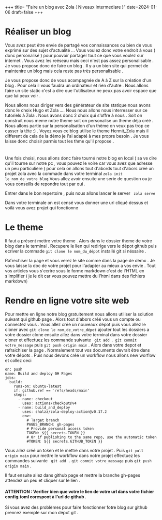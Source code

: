 +++
title= "Faire un blog avec Zola ( Niveaux Intermediare )"
date=2024-01-06
draft=false
+++


# Réaliser un blog 

Vous avez peut être envie de partagé vos connaissances ou bien de vous exprimé sur des sujet d'actualité ... Vous voulez donc votre endroit à vous ( donc personalisé ) pour pouvoir partager tout ce que vous voulez sur internet . Vous avez les reéseau mais ceci n'est pas assez personalisable . Je vous propose donc de faire un blog . Il y a un bien site qui permet de maintenire un blog mais cela reste pas très personalisable . 

Je vous propose donc de vous acompagnée de A à Z sur la création d'un blog . Pour cela il vous faudra un ordinateur et rien d'autre . Nous allons faire un site static c'est a dire que l'utilisateur ne peux pas avoir espace que que lui peux voir .

Nous allons nous diriger vers des générateur de site statique nous avons donc le choix Hugo et Zola .... Nous nous allons nous interresser sur ce tutoriels à Zola . Nous avons donc 2 choix qui s'offre à nous . Soit on construit nous meme notre theme soit on personalise un theme déja créé . Nous allons partie sur la personalisation d'un thème on veux pas trop ce casser la tête :) . Voyez vous ce blog utilise le theme Hermit_Zola mais il different de cela de la démo je l'ai adapté à mes propre besoin . Je vous laisse donc choisir parmis tout les thme qu'il propose .


# 
 Une fois choisi, nous allons donc faire tourné notre blog en local ( sa ve dire qu'il tourne sur notre pc , vous pouvez le voire car vous avez que adresse un peu particulière ) pour cela on allons tout d'abords tout d'abors créé un projet zola avec la commade dans votre terminal
``` zola init le_nom_de_votre_blog ```
Vous allez avoir ensuite une serie de question ou je vous conseills de repondre tout par oui .

Entrer dans le bon repertoire , puis nous allons lancer le server ``` zola serve```

Dans votre terminale on est censé vous donner une url cliqué dessus et voilà vous avez projet qui fonctionne 

# Le theme 

Il faut a présent mettre votre theme . Alors dans le dossier theme de votre blog dans le terminal . Recupere le lien qui redirige vers le dépot github puis ecriver la commade ``` git clone le nom_du_dépot ``` installé git si néssaire .

Rafrechiser la page et vous verez le site comme dans la page de démo . Je vous laisse la doc de votre projet pour l'adapter au mieux a vos envie . Tout vos articles vous s'ecrire sous le forme markdown c'est de l'HTML en s'implifier ( je le dit car vous pouvez mettre du l'html dans des fichiers markdown)

# Rendre en ligne votre site web 

Pour mettre en ligne notre blog gratuitement nous allons utiliser la solution suivant qui github page . Alors tout d'abors créé vous un compte ou connectez vous . Vous allez créé un nouveaux dépot puis vous allez le cloner avec ``` git clone le nom_de_votre_dépot ``` ajouter tout les dossiers a votre dossier clone ensuite allez dans votre terminal dans votre dossier cloner et effectuez les commande suivante ``` git add .``` ``` git commit votre_message ``` puis ``` git push origin main ``` . Alors dans votre depot et rafraichiser la page . Normalement tout vos documents devrait être dans votre dépots . Puis nous devons créé un workflow nous allons new worflow et collez ceci 

``` 
on: push
name: Build and deploy GH Pages
jobs:
  build:
    runs-on: ubuntu-latest
    if: github.ref == 'refs/heads/main'
    steps:
      - name: checkout
        uses: actions/checkout@v4
      - name: build_and_deploy
        uses: shalzz/zola-deploy-action@v0.17.2
        env:
          # Target branch
          PAGES_BRANCH: gh-pages
          # Provide personal access token
          TOKEN: ${{ secrets.TOKEN }}
          # Or if publishing to the same repo, use the automatic token
          #TOKEN: ${{ secrets.GITHUB_TOKEN }}
```

Vous allez créé un token et le mettre dans votre projet . Puis ``` git pull origin main ``` pour mettre le workflow dans notre projet effectuez les commandes suivante ``` git add .``` ``` git commit votre_message ``` puis ``` git push origin main ``` .

Il faut ensuite allez dans github page et mettre la branche gh-pages attendez un peu et cliquer sur le lien . 
#### ATTENTION : Verifier bien que votre le lien de votre url dans votre fichier config.toml corespont à l'url de github . 

Si vous avez des problèmes pour faire fonctionner fotre blog sur github prennez exemple sur mon dépot git .


